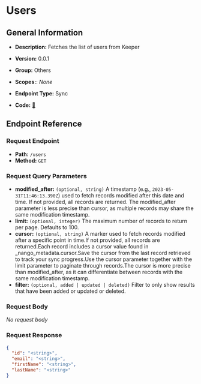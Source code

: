 # Users

## General Information

- **Description:** Fetches the list of users from Keeper

- **Version:** 0.0.1
- **Group:** Others
- **Scopes:**: _None_
- **Endpoint Type:** Sync
- **Code:** [🔗](https://github.com/NangoHQ/integration-templates/tree/main/integrations/keeper-scim/syncs/users.ts)

## Endpoint Reference

### Request Endpoint

- **Path:** `/users`
- **Method:** `GET`

### Request Query Parameters

- **modified_after:** `(optional, string)` A timestamp (e.g., `2023-05-31T11:46:13.390Z`) used to fetch records modified after this date and time. If not provided, all records are returned. The modified_after parameter is less precise than cursor, as multiple records may share the same modification timestamp.
- **limit:** `(optional, integer)` The maximum number of records to return per page. Defaults to 100.
- **cursor:** `(optional, string)` A marker used to fetch records modified after a specific point in time.If not provided, all records are returned.Each record includes a cursor value found in _nango_metadata.cursor.Save the cursor from the last record retrieved to track your sync progress.Use the cursor parameter together with the limit parameter to paginate through records.The cursor is more precise than modified_after, as it can differentiate between records with the same modification timestamp.
- **filter:** `(optional, added | updated | deleted)` Filter to only show results that have been added or updated or deleted.

### Request Body

_No request body_

### Request Response

```json
{
  "id": "<string>",
  "email": "<string>",
  "firstName": "<string>",
  "lastName": "<string>"
}
```
